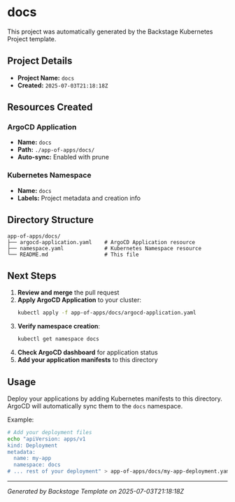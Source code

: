 # docs

This project was automatically generated by the Backstage Kubernetes Project template.

## Project Details

- **Project Name:** `docs`
- **Created:** `2025-07-03T21:18:18Z`

## Resources Created

### ArgoCD Application
- **Name:** `docs`
- **Path:** `./app-of-apps/docs/`
- **Auto-sync:** Enabled with prune

### Kubernetes Namespace
- **Name:** `docs`
- **Labels:** Project metadata and creation info

## Directory Structure

```
app-of-apps/docs/
├── argocd-application.yaml    # ArgoCD Application resource
├── namespace.yaml             # Kubernetes Namespace resource
└── README.md                  # This file
```

## Next Steps

1. **Review and merge** the pull request
2. **Apply ArgoCD Application** to your cluster:
   ```bash
   kubectl apply -f app-of-apps/docs/argocd-application.yaml
   ```
3. **Verify namespace creation**:
   ```bash
   kubectl get namespace docs
   ```
4. **Check ArgoCD dashboard** for application status
5. **Add your application manifests** to this directory

## Usage

Deploy your applications by adding Kubernetes manifests to this directory. ArgoCD will automatically sync them to the `docs` namespace.

Example:
```bash
# Add your deployment files
echo "apiVersion: apps/v1
kind: Deployment
metadata:
  name: my-app
  namespace: docs
# ... rest of your deployment" > app-of-apps/docs/my-app-deployment.yaml
```

---

*Generated by Backstage Template on 2025-07-03T21:18:18Z*
